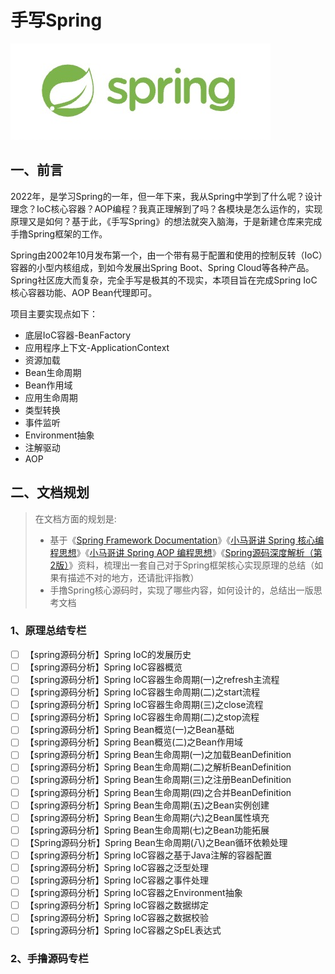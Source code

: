 # 手写Spring

![spring-bg](01-assets/spring-bg.jpg)

## 一、前言

2022年，是学习Spring的一年，但一年下来，我从Spring中学到了什么呢？设计理念？IoC核心容器？AOP编程？我真正理解到了吗？各模块是怎么运作的，实现原理又是如何？基于此，《手写Spring》的想法就突入脑海，于是新建仓库来完成手撸Spring框架的工作。

Spring由2002年10月发布第一个，由一个带有易于配置和使用的控制反转（IoC）容器的小型内核组成，到如今发展出Spring Boot、Spring Cloud等各种产品。Spring社区庞大而复杂，完全手写是极其的不现实，本项目旨在完成Spring IoC核心容器功能、AOP Bean代理即可。

项目主要实现点如下：
- 底层IoC容器-BeanFactory
- 应用程序上下文-ApplicationContext
- 资源加载
- Bean生命周期
- Bean作用域
- 应用生命周期
- 类型转换
- 事件监听
- Environment抽象
- 注解驱动
- AOP

## 二、文档规划

> 在文档方面的规划是:
>
> - 基于《[Spring Framework Documentation](https://docs.spring.io/spring-framework/docs/5.2.19.RELEASE/spring-framework-reference/index.html)》《[小马哥讲 Spring 核心编程思想](https://time.geekbang.org/course/intro/100042601?tab=catalog)》《[小马哥讲 Spring AOP 编程思想](https://time.geekbang.org/course/intro/100066301?tab=catalog)》《[Spring源码深度解析（第2版）](https://book.douban.com/subject/30452948/)》资料，梳理出一套自己对于Spring框架核心实现原理的总结（如果有描述不对的地方，还请批评指教）
> - 手撸Spring核心源码时，实现了哪些内容，如何设计的，总结出一版思考文档

### 1、原理总结专栏

- [ ] 【spring源码分析】Spring IoC的发展历史
- [ ] 【spring源码分析】Spring IoC容器概览
- [ ] 【spring源码分析】Spring IoC容器生命周期(一)之refresh主流程
- [ ] 【spring源码分析】Spring IoC容器生命周期(二)之start流程
- [ ] 【spring源码分析】Spring IoC容器生命周期(三)之close流程
- [ ] 【spring源码分析】Spring IoC容器生命周期(二)之stop流程
- [ ] 【spring源码分析】Spring Bean概览(一)之Bean基础
- [ ] 【spring源码分析】Spring Bean概览(二)之Bean作用域
- [ ] 【spring源码分析】Spring Bean生命周期(一)之加载BeanDefinition
- [ ] 【spring源码分析】Spring Bean生命周期(二)之解析BeanDefinition
- [ ] 【spring源码分析】Spring Bean生命周期(三)之注册BeanDefinition
- [ ] 【spring源码分析】Spring Bean生命周期(四)之合并BeanDefinition
- [ ] 【spring源码分析】Spring Bean生命周期(五)之Bean实例创建
- [ ] 【spring源码分析】Spring Bean生命周期(六)之Bean属性填充
- [ ] 【spring源码分析】Spring Bean生命周期(七)之Bean功能拓展
- [ ] 【Spring源码分析】Spring Bean生命周期(八)之Bean循环依赖处理
- [ ] 【spring源码分析】Spring IoC容器之基于Java注解的容器配置
- [ ] 【spring源码分析】Spring IoC容器之泛型处理
- [ ] 【spring源码分析】Spring IoC容器之事件处理
- [ ] 【spring源码分析】Spring IoC容器之Environment抽象
- [ ] 【spring源码分析】Spring IoC容器之数据绑定
- [ ] 【spring源码分析】Spring IoC容器之数据校验
- [ ] 【spring源码分析】Spring IoC容器之SpEL表达式

### 2、手撸源码专栏

